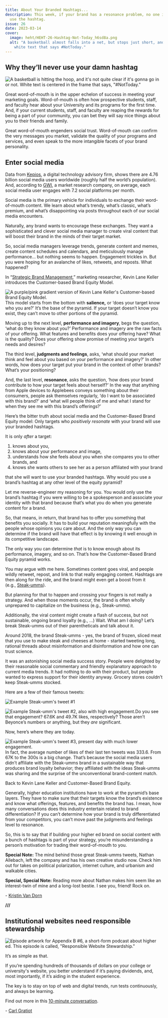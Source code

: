```yaml
---
title: About Your Branded Hashtags...
description: This week, if your brand has a resonance problem, no one is gonna
  use the hashtag.
issue: 26
date: 2023-03-14
cover:
  image: heht/HEHT-26-Hashtag-Not-Today_h6sd8a.png
  alt: "A basketball almost falls into a net, but stops just short, and there's
    white text that says #NotToday."
---
```


## Why they’ll never use your damn hashtag

![A basketball is hitting the hoop, and it's not quite clear if it's gonna go in or not. White text is centered in the frame that says, "#NotToday."](https://buttondown-attachments.s3.us-west-2.amazonaws.com/images/4098e506-b5e5-4788-9a7e-0653b1e9b214.png)

Great word-of-mouth is in the upper echelon of success in meeting your marketing goals. Word-of-mouth is often how prospective students, staff, and faculty hear about your University and its programs for the first time. And, if your current students, staff, and faculty are reaping the rewards for being a part of your community, you can bet they will say nice things about you to their friends and family.

Great word-of-mouth engenders social trust. Word-of-mouth can confirm the very messages you market, validate the quality of your programs and services, and even speak to the more intangible facets of your brand personality.

Enter social media
------------------

Data from [Kepios](https://kepios.com/), a digital technology advisory firm, shows there are 4.76 billion social media users worldwide (roughly half the world’s population). And, according to [GWI](https://www.gwi.com/), a market research company, on average, each social media user engages with 7.2 social platforms per month.

Social media is the primary vehicle for individuals to exchange their word-of-mouth content. We learn about what’s trendy, what’s classic, what’s premium, and what’s disappointing via posts throughout each of our social media encounters.

Naturally, any brand wants to encourage these exchanges. They want a sophisticated and clever social media manager to create viral content that will boost their brand in the minds of their target market.

So, social media managers leverage trends, generate content and memes, create content schedules and calendars, and meticulously manage performance… but nothing seems to happen. Engagement trickles in. But you were hoping for an avalanche of likes, retweets, and reposts. What happened?  

In “[Strategic Brand Management](https://www.biblio.com/strategic-brand-management-by-keller-kevin-lane/work/265732),” marketing researcher, Kevin Lane Keller introduces the Customer-based Brand Equity Model.

![A purple/pink gradient version of Kevin Lane Keller's Customer-based Brand Equity Model. ](https://buttondown-attachments.s3.us-west-2.amazonaws.com/images/2b92a1dc-ce82-4301-a731-0041e4db1cea.png)This model starts from the bottom with **salience,** or ‘does your target know who you are?’ It’s the base of the pyramid. If your target doesn’t know you exist, they can’t move to other portions of the pyramid.

Moving up to the next level, **performance and imagery**, begs the question, ‘what do they know about you?’ Performance and imagery are the raw facts of your offering. What features and benefits does your offering have? What is the quality? Does your offering show promise of meeting your target’s needs and desires?

The third level, **judgments and feelings**, asks, ‘what should your market think and feel about you based on your performance and imagery?’ In other words, how does your target put your brand in the context of other brands? What’s your positioning?

And, the last level, **resonance**, asks the question, ‘how does your brand contribute to how your target feels about herself?’ In the way that anything from Apple devices to Applebees conveys something about their consumers, people ask themselves regularly, ‘do I want to be associated with this brand?’ and ‘what will people think of me and what I stand for when they see me with this brand’s offerings?’

Here’s the bitter truth about social media and the Customer-Based Brand Equity model: Only targets who _positively resonate_ with your brand will use your branded hashtags.

It is only _after_ a target:

1. knows about you,
2. knows about your performance and image,
3. understands how she feels about you when she compares you to other brands, and
4. knows she wants others to see her as a person affiliated with your brand

that she will want to use your branded hashtags. Why would you use a brand’s hashtag at any other level of the equity pyramid?

Let me reverse-engineer my reasoning for you. You would only use the brand’s hashtag if you were willing to be a spokesperson and associate your identity with that brand because that’s what you do when you generate content for a brand.

So, that means, in return, that brand has to offer you something that benefits you socially. It has to build your reputation meaningfully with the people whose opinions you care about. And the only way you can determine if the brand will have that effect is by knowing it well enough in its competitive landscape.

The only way you can determine _that_ is to know enough about its performance, imagery, and so on. That’s how the Customer-Based Brand Equity pyramid works.

You may argue with me here. Sometimes content goes viral, and people wildly retweet, repost, and link to that really engaging content. Hashtags are then along for the ride, and the brand might even get a boost from it (e.g., [Steak-umms](https://www.forbes.com/sites/danidiplacido/2020/04/15/does-steak-umm-represent-the-next-mutation-of-brand-twitter/?sh=1d173b8110b7)).

But planning for that to happen and crossing your fingers is not really a strategy. And when those moments occur, the brand is often wholly unprepared to capitalize on the business (e.g., Steak-umms).

Additionally, the viral content might create a flash of success, but not sustainable, ongoing brand loyalty (e.g., …) Wait. What am I doing? Let’s break Steak-umms out of their parentheticals and talk about it.

Around 2018, the brand Steak-umms - yes, the brand of frozen, sliced meat that you use to make steak and cheeses at home - started tweeting long, rational threads about misinformation and disinformation and how one can trust science.

It was an astonishing social media success story. People were delighted by their reasonable social commentary and friendly explanatory approach to current media trends. It had nothing to do with their product, but people wanted to express support for their identity anyway. Grocery stores couldn’t keep Steak-umms stocked.

Here are a few of their famous tweets:

![Example Steak-umm's tweet #1](https://buttondown-attachments.s3.us-west-2.amazonaws.com/images/35f6d851-b848-417d-b942-27f6166ad3dc.png)

![Example Steak-umm's tweet #2, also with high engagement.](https://buttondown-attachments.s3.us-west-2.amazonaws.com/images/0aaa76cb-631f-45c6-a49b-89f37d13190c.png)Do you see that engagement? 67.6K and 49.7K likes, respectively? Those aren’t Beyonce’s numbers or anything, but they _are_ significant.

Now, here’s where they are today.

![Example Steak-umm's tweet #3, present day with much lower engagement.](https://buttondown-attachments.s3.us-west-2.amazonaws.com/images/7ef54218-5f7e-4510-922b-8df9c680fa7c.png)In fact, the average number of likes of their last ten tweets was 333.6. From 67K to the 300s is a big change. That’s because the social media users didn’t affiliate with the Steak-umms brand in a sustainable way that produces brand loyalty behavior; they affiliated with the ideas Steak-umms was sharing and the surprise of the unconventional brand-content match.

Back to Kevin Lane Keller and Customer-Based Brand Equity.

Generally, higher education institutions have to work at the pyramid’s base layers. They have to make sure that their targets know the brand’s existence and know what offerings, features, and benefits the brand has. I mean, how many conversations does this industry entertain related to brand differentiation? If you can’t determine how your brand is truly differentiated from your competitors, you can’t move past the judgments and feelings level to resonance.

So, this is to say that if building your higher ed brand on social content with a bunch of hashtags is part of your strategy, you’re misunderstanding a person’s motivation for trading their word-of-mouth to you.

**Special Note:** The mind behind those great Steak-umms tweets, Nathan Allebach, left the company and has his own creative studio now. Check him out for takes on political polarization, internet culture, and urbanism and walkable cities.

**Special, Special Note:** Reading more about Nathan makes him seem like an interest-twin of mine and a long-lost bestie. I see you, friend! Rock on.

\- [Kristin Van Dorn](https://twitter.com/yossariansghost)

**///**

## Institutional websites need responsible stewardship

![Episode artwork for Appendix B #6, a short-form podcast about higher ed. This episode is called, "Responsible Website Stewardship."](https://buttondown-attachments.s3.us-west-2.amazonaws.com/images/973686e8-8978-469c-a41e-bf3ad4e87096.png)

It’s as simple as that.

If you’re spending hundreds of thousands of dollars on your college or university's website, you better understand if it’s paying dividends, and, most importantly, if it’s aiding in the student experience.

The key is to stay on top of web and digital trends, run tests continuously, and always be learning.

Find out more in this [10-minute conversation](https://bravery.co/podcast/responsible-stewardship/).

\- [Carl Gratiot](https://linkedin.com/in/carlgratiot)
